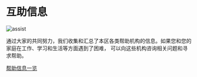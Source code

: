 # 互助信息

![assist](https://img-1304915546.file.myqcloud.com/images/20211017/assis.jpg)

通过大家的共同努力，我们收集和汇总了本区各类帮助机构的信息。如果您和您的家庭在工作、学习和生活等方面遇到了困难， 可以向这些机构咨询相关问题和寻求帮助。

[帮助信息一览](https://img-1304915546.cos.ap-hongkong.myqcloud.com/files/20211017/%E5%B8%AE%E5%8A%A9%E4%BF%A1%E6%81%AF%E4%B8%80%E8%A7%88.xlsx)
